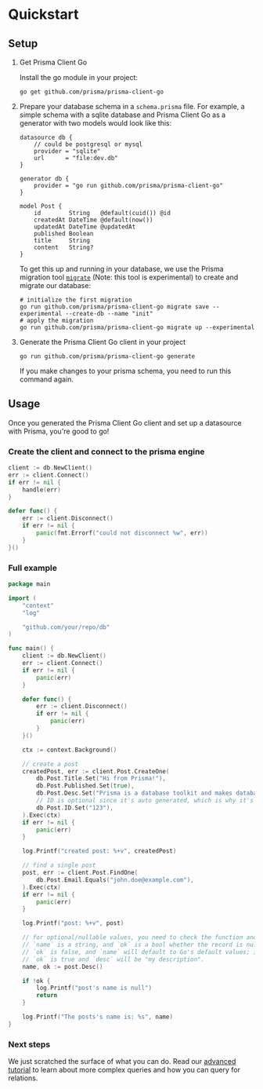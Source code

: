 # Quickstart

## Setup

1) Get Prisma Client Go

    Install the go module in your project:

    ```shell script
    go get github.com/prisma/prisma-client-go
    ```

2) Prepare your database schema in a `schema.prisma` file. For example, a simple schema with a sqlite database and Prisma Client Go as a generator with two models would look like this:

    ```prisma
    datasource db {
        // could be postgresql or mysql
        provider = "sqlite"
        url      = "file:dev.db"
    }

    generator db {
        provider = "go run github.com/prisma/prisma-client-go"
    }

    model Post {
        id        String   @default(cuid()) @id
        createdAt DateTime @default(now())
        updatedAt DateTime @updatedAt
        published Boolean
        title     String
        content   String?
    }
    ```

    To get this up and running in your database, we use the Prisma migration tool [`migrate`](https://github.com/prisma/migrate) (Note: this tool is experimental) to create and migrate our database:

    ```shell script
    # initialize the first migration
    go run github.com/prisma/prisma-client-go migrate save --experimental --create-db --name "init"
    # apply the migration
    go run github.com/prisma/prisma-client-go migrate up --experimental
    ```

4) Generate the Prisma Client Go client in your project

    ```shell script
    go run github.com/prisma/prisma-client-go generate
    ```

    If you make changes to your prisma schema, you need to run this command again.

## Usage

Once you generated the Prisma Client Go client and set up a datasource with Prisma, you're good to go!

### Create the client and connect to the prisma engine

```go
client := db.NewClient()
err := client.Connect()
if err != nil {
    handle(err)
}

defer func() {
    err := client.Disconnect()
    if err != nil {
        panic(fmt.Errorf("could not disconnect %w", err))
    }
}()
```

### Full example

```go
package main

import (
    "context"
    "log"

    "github.com/your/repo/db"
)

func main() {
    client := db.NewClient()
    err := client.Connect()
    if err != nil {
        panic(err)
    }

    defer func() {
        err := client.Disconnect()
        if err != nil {
            panic(err)
        }
    }()

    ctx := context.Background()

    // create a post
    createdPost, err := client.Post.CreateOne(
        db.Post.Title.Set("Hi from Prisma!"),
        db.Post.Published.Set(true),
        db.Post.Desc.Set("Prisma is a database toolkit and makes databases easy."),
        // ID is optional since it's auto generated, which is why it's specified last.
        db.Post.ID.Set("123"),
    ).Exec(ctx)
    if err != nil {
        panic(err)
    }

    log.Printf("created post: %+v", createdPost)

    // find a single post
    post, err := client.Post.FindOne(
        db.Post.Email.Equals("john.doe@example.com"),
    ).Exec(ctx)
    if err != nil {
        panic(err)
    }

    log.Printf("post: %+v", post)

    // for optional/nullable values, you need to check the function and create two return values
    // `name` is a string, and `ok` is a bool whether the record is null or not. If it's null,
    // `ok` is false, and `name` will default to Go's default values; in this case an empty string (""). Otherwise,
    // `ok` is true and `desc` will be "my description".
    name, ok := post.Desc()

    if !ok {
        log.Printf("post's name is null")
        return
    }

    log.Printf("The posts's name is: %s", name)
}
```

### Next steps

We just scratched the surface of what you can do. Read our [advanced tutorial](./advanced.md) to
learn about more complex queries and how you can query for relations.
